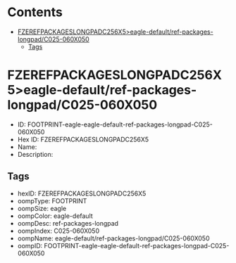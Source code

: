 



Contents
========

* [FZEREFPACKAGESLONGPADC256X5>eagle-default/ref-packages-longpad/C025-060X050](#fzerefpackageslongpadc256x5eagle-defaultref-packages-longpadc025-060x050)
	* [Tags](#tags)

# FZEREFPACKAGESLONGPADC256X5>eagle-default/ref-packages-longpad/C025-060X050

- ID: FOOTPRINT-eagle-eagle-default-ref-packages-longpad-C025-060X050
- Hex ID: FZEREFPACKAGESLONGPADC256X5
- Name: 
- Description: 

## Tags

- hexID: FZEREFPACKAGESLONGPADC256X5
- oompType: FOOTPRINT
- oompSize: eagle
- oompColor: eagle-default
- oompDesc: ref-packages-longpad
- oompIndex: C025-060X050
- oompName: eagle-default/ref-packages-longpad/C025-060X050
- oompID: FOOTPRINT-eagle-eagle-default-ref-packages-longpad-C025-060X050
